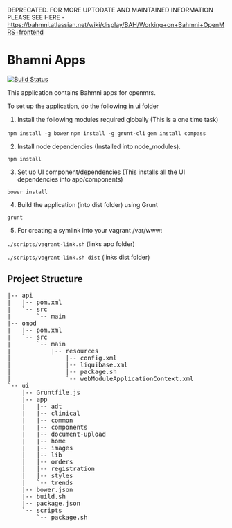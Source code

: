 DEPRECATED. FOR MORE UPTODATE AND MAINTAINED INFORMATION PLEASE SEE HERE - https://bahmni.atlassian.net/wiki/display/BAH/Working+on+Bahmni+OpenMRS+frontend

Bhamni Apps
============

[![Build Status](https://travis-ci.org/Bhamni/openmrs-module-bahmniapps.svg?branch=master)](https://travis-ci.org/Bhamni/openmrs-module-bahmniapps)

This application contains Bahmni apps for openmrs.

 To set up the application, do the following in ui folder

1. Install the following modules required globally (This is a one time task)

  `npm install -g bower`
  `npm install -g grunt-cli`
  `gem install compass`

2. Install node dependencies (Installed into node_modules).

  `npm install`


3. Set up UI component/dependencies (This installs all the UI dependencies into
app/components)

  `bower install`

4. Build the application (into dist folder) using Grunt

  `grunt`

5. For creating a symlink into your vagrant /var/www:  

  `./scripts/vagrant-link.sh` (links app folder)
  
  `./scripts/vagrant-link.sh dist` (links dist folder)



Project Structure
-----------------
<pre>
|-- api
|   |-- pom.xml
|   `-- src
|       `-- main
|-- omod
|   |-- pom.xml
|   `-- src
|       `-- main
|           |-- resources
|               |-- config.xml
|               |-- liquibase.xml
|               |-- package.sh
|               `-- webModuleApplicationContext.xml
`-- ui
    |-- Gruntfile.js
    |-- app
    |   |-- adt
    |   |-- clinical
    |   |-- common
    |   |-- components
    |   |-- document-upload
    |   |-- home
    |   |-- images
    |   |-- lib
    |   |-- orders
    |   |-- registration
    |   |-- styles
    |   `-- trends
    |-- bower.json
    |-- build.sh
    |-- package.json
    `-- scripts
        `-- package.sh
</pre>
